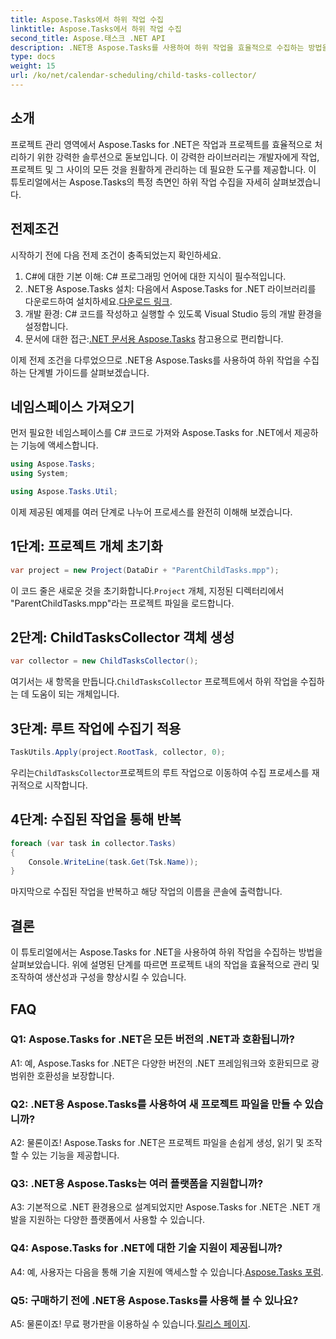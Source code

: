 ```yaml
---
title: Aspose.Tasks에서 하위 작업 수집
linktitle: Aspose.Tasks에서 하위 작업 수집
second_title: Aspose.태스크 .NET API
description: .NET용 Aspose.Tasks를 사용하여 하위 작업을 효율적으로 수집하는 방법을 알아보세요. .NET 애플리케이션의 프로젝트 관리를 개선하세요.
type: docs
weight: 15
url: /ko/net/calendar-scheduling/child-tasks-collector/
---
```

## 소개

프로젝트 관리 영역에서 Aspose.Tasks for .NET은 작업과 프로젝트를 효율적으로 처리하기 위한 강력한 솔루션으로 돋보입니다. 이 강력한 라이브러리는 개발자에게 작업, 프로젝트 및 그 사이의 모든 것을 원활하게 관리하는 데 필요한 도구를 제공합니다. 이 튜토리얼에서는 Aspose.Tasks의 특정 측면인 하위 작업 수집을 자세히 살펴보겠습니다.

## 전제조건

시작하기 전에 다음 전제 조건이 충족되었는지 확인하세요.

1. C#에 대한 기본 이해: C# 프로그래밍 언어에 대한 지식이 필수적입니다.
2.  .NET용 Aspose.Tasks 설치: 다음에서 Aspose.Tasks for .NET 라이브러리를 다운로드하여 설치하세요.[다운로드 링크](https://releases.aspose.com/tasks/net/).
3. 개발 환경: C# 코드를 작성하고 실행할 수 있도록 Visual Studio 등의 개발 환경을 설정합니다.
4.  문서에 대한 접근:[.NET 문서용 Aspose.Tasks](https://reference.aspose.com/tasks/net/) 참고용으로 편리합니다.

이제 전제 조건을 다루었으므로 .NET용 Aspose.Tasks를 사용하여 하위 작업을 수집하는 단계별 가이드를 살펴보겠습니다.

## 네임스페이스 가져오기

먼저 필요한 네임스페이스를 C# 코드로 가져와 Aspose.Tasks for .NET에서 제공하는 기능에 액세스합니다.

```csharp
using Aspose.Tasks;
using System;

using Aspose.Tasks.Util;

```

이제 제공된 예제를 여러 단계로 나누어 프로세스를 완전히 이해해 보겠습니다.

## 1단계: 프로젝트 개체 초기화

```csharp
var project = new Project(DataDir + "ParentChildTasks.mpp");
```

 이 코드 줄은 새로운 것을 초기화합니다.`Project` 개체, 지정된 디렉터리에서 "ParentChildTasks.mpp"라는 프로젝트 파일을 로드합니다.

## 2단계: ChildTasksCollector 객체 생성

```csharp
var collector = new ChildTasksCollector();
```

 여기서는 새 항목을 만듭니다.`ChildTasksCollector` 프로젝트에서 하위 작업을 수집하는 데 도움이 되는 개체입니다.

## 3단계: 루트 작업에 수집기 적용

```csharp
TaskUtils.Apply(project.RootTask, collector, 0);
```

 우리는`ChildTasksCollector`프로젝트의 루트 작업으로 이동하여 수집 프로세스를 재귀적으로 시작합니다.

## 4단계: 수집된 작업을 통해 반복

```csharp
foreach (var task in collector.Tasks)
{
    Console.WriteLine(task.Get(Tsk.Name));
}
```

마지막으로 수집된 작업을 반복하고 해당 작업의 이름을 콘솔에 출력합니다.

## 결론

이 튜토리얼에서는 Aspose.Tasks for .NET을 사용하여 하위 작업을 수집하는 방법을 살펴보았습니다. 위에 설명된 단계를 따르면 프로젝트 내의 작업을 효율적으로 관리 및 조작하여 생산성과 구성을 향상시킬 수 있습니다.

## FAQ

### Q1: Aspose.Tasks for .NET은 모든 버전의 .NET과 호환됩니까?

A1: 예, Aspose.Tasks for .NET은 다양한 버전의 .NET 프레임워크와 호환되므로 광범위한 호환성을 보장합니다.

### Q2: .NET용 Aspose.Tasks를 사용하여 새 프로젝트 파일을 만들 수 있습니까?

A2: 물론이죠! Aspose.Tasks for .NET은 프로젝트 파일을 손쉽게 생성, 읽기 및 조작할 수 있는 기능을 제공합니다.

### Q3: .NET용 Aspose.Tasks는 여러 플랫폼을 지원합니까?

A3: 기본적으로 .NET 환경용으로 설계되었지만 Aspose.Tasks for .NET은 .NET 개발을 지원하는 다양한 플랫폼에서 사용할 수 있습니다.

### Q4: Aspose.Tasks for .NET에 대한 기술 지원이 제공됩니까?

 A4: 예, 사용자는 다음을 통해 기술 지원에 액세스할 수 있습니다.[Aspose.Tasks 포럼](https://forum.aspose.com/c/tasks/15).

### Q5: 구매하기 전에 .NET용 Aspose.Tasks를 사용해 볼 수 있나요?

 A5: 물론이죠! 무료 평가판을 이용하실 수 있습니다.[릴리스 페이지](https://releases.aspose.com/).